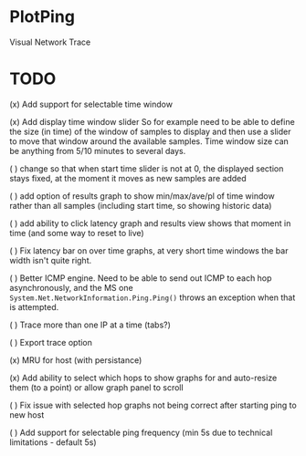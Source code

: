 # PlotPing

Visual Network Trace

# TODO
(x) Add support for selectable time window

(x) Add display time window slider So for example need to be able to define the size (in time) of the window of samples to display and then use a slider to move that window around the available samples. 
Time window size can be anything from 5/10 minutes to several days.

  ( ) change so that when start time slider is not at 0, the displayed section stays fixed, at the moment it moves as new samples are added

( ) add option of results graph to show min/max/ave/pl of time window rather than all samples (including start time, so showing historic data)

( ) add ability to click latency graph and results view shows that moment in time (and some way to reset to live)

( ) Fix latency bar on over time graphs, at very short time windows the bar width isn't quite right.

( ) Better ICMP engine. Need to be able to send out ICMP to each hop asynchronously, and the MS one `System.Net.NetworkInformation.Ping.Ping()` throws an exception when that is attempted.

( ) Trace more than one IP at a time (tabs?)

( ) Export trace option

(x) MRU for host (with persistance)

(x) Add ability to select which hops to show graphs for and auto-resize them (to a point) or allow graph panel to scroll

( ) Fix issue with selected hop graphs not being correct after starting ping to new host

( ) Add support for selectable ping frequency (min 5s due to technical limitations - default 5s)